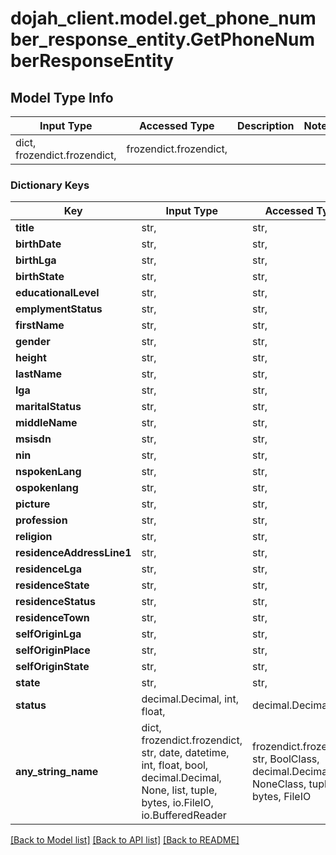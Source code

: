 # dojah_client.model.get_phone_number_response_entity.GetPhoneNumberResponseEntity

## Model Type Info
Input Type | Accessed Type | Description | Notes
------------ | ------------- | ------------- | -------------
dict, frozendict.frozendict,  | frozendict.frozendict,  |  | 

### Dictionary Keys
Key | Input Type | Accessed Type | Description | Notes
------------ | ------------- | ------------- | ------------- | -------------
**title** | str,  | str,  |  | [optional] 
**birthDate** | str,  | str,  |  | [optional] 
**birthLga** | str,  | str,  |  | [optional] 
**birthState** | str,  | str,  |  | [optional] 
**educationalLevel** | str,  | str,  |  | [optional] 
**emplymentStatus** | str,  | str,  |  | [optional] 
**firstName** | str,  | str,  |  | [optional] 
**gender** | str,  | str,  |  | [optional] 
**height** | str,  | str,  |  | [optional] 
**lastName** | str,  | str,  |  | [optional] 
**lga** | str,  | str,  |  | [optional] 
**maritalStatus** | str,  | str,  |  | [optional] 
**middleName** | str,  | str,  |  | [optional] 
**msisdn** | str,  | str,  |  | [optional] 
**nin** | str,  | str,  |  | [optional] 
**nspokenLang** | str,  | str,  |  | [optional] 
**ospokenlang** | str,  | str,  |  | [optional] 
**picture** | str,  | str,  |  | [optional] 
**profession** | str,  | str,  |  | [optional] 
**religion** | str,  | str,  |  | [optional] 
**residenceAddressLine1** | str,  | str,  |  | [optional] 
**residenceLga** | str,  | str,  |  | [optional] 
**residenceState** | str,  | str,  |  | [optional] 
**residenceStatus** | str,  | str,  |  | [optional] 
**residenceTown** | str,  | str,  |  | [optional] 
**selfOriginLga** | str,  | str,  |  | [optional] 
**selfOriginPlace** | str,  | str,  |  | [optional] 
**selfOriginState** | str,  | str,  |  | [optional] 
**state** | str,  | str,  |  | [optional] 
**status** | decimal.Decimal, int, float,  | decimal.Decimal,  |  | [optional] 
**any_string_name** | dict, frozendict.frozendict, str, date, datetime, int, float, bool, decimal.Decimal, None, list, tuple, bytes, io.FileIO, io.BufferedReader | frozendict.frozendict, str, BoolClass, decimal.Decimal, NoneClass, tuple, bytes, FileIO | any string name can be used but the value must be the correct type | [optional]

[[Back to Model list]](../../README.md#documentation-for-models) [[Back to API list]](../../README.md#documentation-for-api-endpoints) [[Back to README]](../../README.md)

